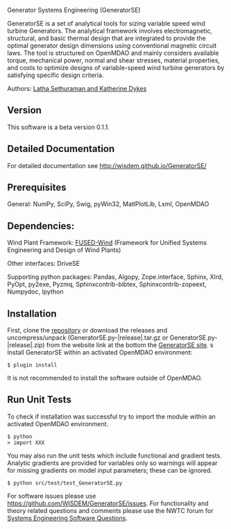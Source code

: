 Generator Systems Engineering (GeneratorSE)

GeneratorSE is a set of analytical tools for sizing variable speed wind turbine Generators. The analytical framework involves electromagnetic, structural, and basic thermal design that are integrated to provide the optimal generator design dimensions using conventional magnetic circuit laws. 
The tool is structured on OpenMDAO and mainly considers available torque, mechanical power, normal and shear stresses, material properties, and costs to optimize designs of variable-speed wind turbine generators by satisfying specific design criteria. 

Authors: [Latha Sethuraman and Katherine Dykes](nrel.wisdem+GeneratorSE@gmail.com)


## Version

This software is a beta version 0.1.1.

## Detailed Documentation

For detailed documentation see <http://wisdem.github.io/GeneratorSE/>

## Prerequisites

General: NumPy, SciPy, Swig, pyWin32, MatlPlotLib, Lxml, OpenMDAO

## Dependencies:

Wind Plant Framework: [FUSED-Wind](http://fusedwind.org) (Framework for Unified Systems Engineering and Design of Wind Plants)

Other interfaces: DriveSE

Supporting python packages: Pandas, Algopy, Zope.interface, Sphinx, Xlrd, PyOpt, py2exe, Pyzmq, Sphinxcontrib-bibtex, Sphinxcontrib-zopeext, Numpydoc, Ipython

## Installation

First, clone the [repository](https://github.com/WISDEM/GeneratorSE)
or download the releases and uncompress/unpack (GeneratorSE.py-|release|.tar.gz or GeneratorSE.py-|release|.zip) from the website link at the bottom the [GeneratorSE site](http://nwtc.nrel.gov/GeneratorSE).
s
Install GeneratorSE within an activated OpenMDAO environment:

	$ plugin install

It is not recommended to install the software outside of OpenMDAO.

## Run Unit Tests

To check if installation was successful try to import the module within an activated OpenMDAO environment.

	$ python
	> import XXX

You may also run the unit tests which include functional and gradient tests.  Analytic gradients are provided for variables only so warnings will appear for missing gradients on model input parameters; these can be ignored.

	$ python src/test/test_GeneratorSE.py

For software issues please use <https://github.com/WISDEM/GeneratorSE/issues>.  For functionality and theory related questions and comments please use the NWTC forum for [Systems Engineering Software Questions](https://wind.nrel.gov/forum/wind/viewtopic.php?f=34&t=1002).
